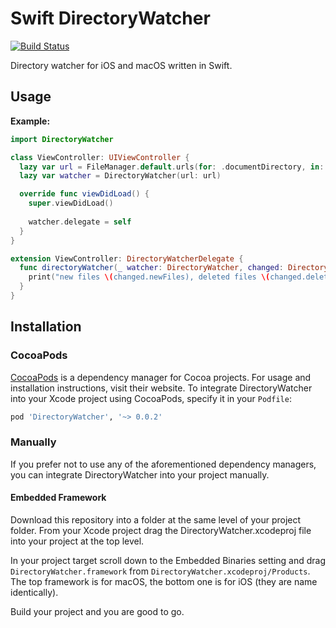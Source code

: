 # Swift DirectoryWatcher

[![Build Status](https://travis-ci.org/mirkokiefer/SwiftDirectoryWatcher.svg?branch=master)](https://travis-ci.org/mirkokiefer/SwiftDirectoryWatcher)

Directory watcher for iOS and macOS written in Swift.

## Usage

**Example:**

```swift
import DirectoryWatcher

class ViewController: UIViewController {
  lazy var url = FileManager.default.urls(for: .documentDirectory, in: .userDomainMask).first!
  lazy var watcher = DirectoryWatcher(url: url)

  override func viewDidLoad() {
    super.viewDidLoad()
    
    watcher.delegate = self
  }
}

extension ViewController: DirectoryWatcherDelegate {
  func directoryWatcher(_ watcher: DirectoryWatcher, changed: DirectoryChangeSet) {
    print("new files \(changed.newFiles), deleted files \(changed.deletedFiles)")
  }
}
```

## Installation

### CocoaPods

[CocoaPods](https://cocoapods.org) is a dependency manager for Cocoa projects. For usage and installation instructions, visit their website. To integrate DirectoryWatcher into your Xcode project using CocoaPods, specify it in your `Podfile`:

```ruby
pod 'DirectoryWatcher', '~> 0.0.2'
```

### Manually

If you prefer not to use any of the aforementioned dependency managers, you can integrate DirectoryWatcher into your project manually.

#### Embedded Framework

Download this repository into a folder at the same level of your project folder.
From your Xcode project drag the DirectoryWatcher.xcodeproj file into your project at the top level.

In your project target scroll down to the Embedded Binaries setting and drag `DirectoryWatcher.framework` from `DirectoryWatcher.xcodeproj/Products`. The top framework is for macOS, the bottom one is for iOS (they are name identically).

Build your project and you are good to go.
